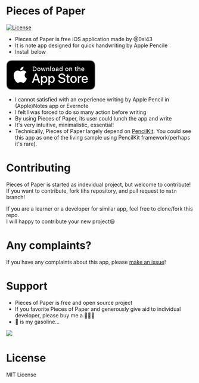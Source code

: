 # Pieces of Paper

[![License](https://img.shields.io/github/license/0si43/PiecesOfPaper)](https://github.com/0si43/PiecesOfPaper/blob/master/LICENSE.md)

- Pieces of Paper is free iOS application made by @0si43
- It is note app designed for quick handwriting by Apple Pencile
- Install below 

[![Download_on_the_App_Store_Badge](./docs/Download_on_the_App_Store_Badge.svg)](https://apps.apple.com/jp/app/like-a-paper/id1511690088#?platform=ipad)

- I cannot satisfied with an experience writing by Apple Pencil in (Apple)Notes app or Evernote
- I felt I was forced to do so many action before writing
- By using Pieces of Paper, its user could lunch the app and write
- It's very intuitive, minimalistic, essential!
- Technically, Pieces of Paper largely depend on [PencilKit](https://developer.apple.com/documentation/pencilkit). You could see this app as one of the living sample using PencilKit framework(perhaps it's rare). 

# Contributing

Pieces of Paper is started as indevidual project, but welcome to contribute!  
If you want to contribute, fork tihs repository, and pull request to `main` branch!

If you are a learner or a developer for similar app, feel free to clone/fork this repo.  
I will happy to contribute your new project😃

# Any complaints?

If you have any complaints about this app, please [make an issue](https://github.com/0si43/PiecesOfPaper/issues/new)!  

# Support

- Pieces of Paper is free and open source project
- If you favorite Pieces of Paper and generously give aid to individual developer, please buy me a 🍺🍺🍺 
- 🍺 is my gasoline...

<a href="https://www.buymeacoffee.com/st43"><img src="https://img.buymeacoffee.com/button-api/?text=Buy me a beer&emoji=🍺&slug=st43&button_colour=FFDD00&font_colour=000000&font_family=Cookie&outline_colour=000000&coffee_colour=ffffff"></a>

# License

MIT License  
